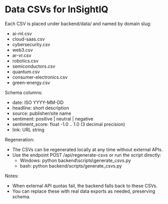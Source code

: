 # Data CSVs for InSightIQ

Each CSV is placed under backend/data/ and named by domain slug:
- ai-ml.csv
- cloud-saas.csv
- cybersecurity.csv
- web3.csv
- ar-vr.csv
- robotics.csv
- semiconductors.csv
- quantum.csv
- consumer-electronics.csv
- green-energy.csv

Schema columns:
- date: ISO YYYY-MM-DD
- headline: short description
- source: publisher/site name
- sentiment: positive | neutral | negative
- sentiment_score: float -1.0 .. 1.0 (3 decimal precision)
- link: URL string

Regeneration:
- The CSVs can be regenerated locally at any time without external APIs.
- Use the endpoint POST /api/regenerate-csvs or run the script directly:
  - Windows: python backend\scripts\generate_csvs.py
  - bash: python backend/scripts/generate_csvs.py

Notes:
- When external API quotas fail, the backend falls back to these CSVs.
- You can replace these with real data exports as needed, preserving schema.

